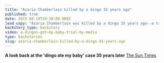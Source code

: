 ```yaml
---
title: "Azaria Chamberlain killed by a dingo 35 years ago"
published: true
date: 2015-08-19T19:30:00.000Z
lead_copy: "Azaria Chamberlain was killed by a dingo 35 years ago--a tragedy that sadly lives on in \"a dingo ate my baby\" jokes. "
backstory_type: backstory
video: a-dingos-got-my-baby-trial-by-media
type: backstories
slug: azaria-chamberlain-killed-by-a-dingo-35-years-ago
---
```


**A look back at the 'dingo ate my baby' case 35 years later**
[The Sun Times](http://national.suntimes.com/national-world-news/7/72/1656080/dingo-ate-my-baby-case-35-years/)

